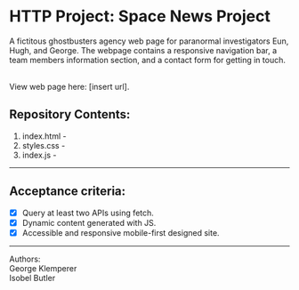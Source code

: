 # HTTP Project: Space News Project
A fictitous ghostbusters agency web page for paranormal investigators Eun, Hugh, and George. The webpage contains a responsive navigation bar, a team members information section, and a contact form for getting in touch.  

<br> View web page here: [insert url].

## Repository Contents:

1. index.html - 
2. styles.css - 
3. index.js - 

---
## Acceptance criteria:

- [x] Query at least two APIs using fetch.
- [x] Dynamic content generated with JS.
- [x] Accessible and responsive mobile-first designed site.

---

Authors: <br>
George Klemperer <br>
Isobel Butler
